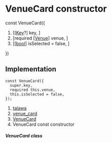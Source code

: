 
<div>

# VenueCard constructor

</div>


const VenueCard({

1.  [[[Key](https://api.flutter.dev/flutter/foundation/Key-class.md)?]
    key, ]
2.  [required
    [[Venue](../../models_events_event_venue/Venue-class.md)]
    venue, ]
3.  [[[bool](https://api.flutter.dev/flutter/dart-core/bool-class.html)]
    isSelected = false,
    ]

})



## Implementation

``` language-dart
const VenueCard({
  super.key,
  required this.venue,
  this.isSelected = false,
});
```







1.  [talawa](../../index.md)
2.  [venue_card](../../widgets_venue_card/)
3.  [VenueCard](../../widgets_venue_card/VenueCard-class.md)
4.  VenueCard const constructor

##### VenueCard class








